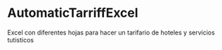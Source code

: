 # AutomaticTarriffExcel
Excel con diferentes hojas para hacer un tarifario de hoteles y servicios tutisticos 
